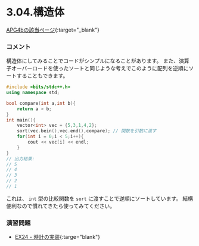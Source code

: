 3.04.構造体
============

[APG4bの該当ページ](https://atcoder.jp/contests/APG4b/tasks/APG4b_ab){:target="_blank"}

### コメント

構造体にしてみることでコードがシンプルになることがあります。
また、演算子オーバーロードを使ったソートと同じような考えでこのように配列を逆順にソートすることもできます。

```c++
#include <bits/stdc++.h>
using namespace std;

bool compare(int a,int b){
    return a > b;
}
int main(){
    vector<int> vec = {5,3,1,4,2};
    sort(vec.bein(),vec.end(),compare); // 関数を引数に渡す
    for(int i = 0;i < 5;i++){
        cout << vec[i] << endl;
    }
}
// 出力結果:
// 5
// 4
// 3
// 2
// 1
```
これは、 `int` 型の比較関数を `sort` に渡すことで逆順にソートしています。
結構便利なので慣れてきたら使ってみてください。

### 演習問題

- [EX24 - 時計の実装](https://atcoder.jp/contests/apg4b/tasks/APG4b_by){:targe="blank"}
